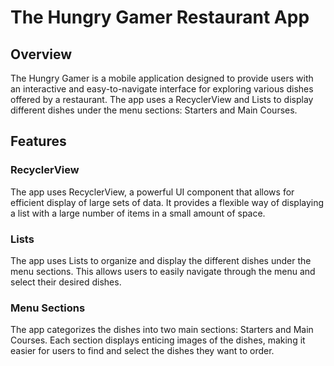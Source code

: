 # The Hungry Gamer Restaurant App

## Overview
The Hungry Gamer is a mobile application designed to provide users with an interactive and easy-to-navigate interface for exploring various dishes offered by a restaurant. The app uses a RecyclerView and Lists to display different dishes under the menu sections: Starters and Main Courses.

## Features

### RecyclerView
The app uses RecyclerView, a powerful UI component that allows for efficient display of large sets of data. It provides a flexible way of displaying a list with a large number of items in a small amount of space.

### Lists
The app uses Lists to organize and display the different dishes under the menu sections. This allows users to easily navigate through the menu and select their desired dishes.

### Menu Sections
The app categorizes the dishes into two main sections: Starters and Main Courses. Each section displays enticing images of the dishes, making it easier for users to find and select the dishes they want to order.
